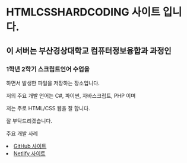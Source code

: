 # HTMLCSSHARDCODING 사이트 입니다.
<h2> 이 서버는 부산경상대학교 컴퓨터정보융합과 과정인</h2>
<h3>1학년 2학기 스크립트언어 수업을</h3>
</h3>하면서 발생한 파일을 저장하는 장소입니다.</h3>
<p>저의 주요 개발 언어는 C#, 파이썬, 자바스크립트, PHP 이며</p>
<p>저는 주로 HTML/CSS 웹을 잘 합니다.</p>
<p>잘 부탁드리겠습니다.</p>
<p>주요 개발 사례</p>
<li>
<a href = "https://jaehantv.github.io/HTMLCSSHARDCODING/">GitHub 사이트</a>
</li>
<li>
<a href = "https://jaehantv.netlify.app/">Netlify 사이트</a>
</li>
